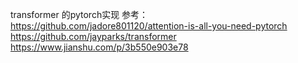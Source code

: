 transformer 的pytorch实现
参考：
https://github.com/jadore801120/attention-is-all-you-need-pytorch
https://github.com/jayparks/transformer
https://www.jianshu.com/p/3b550e903e78
